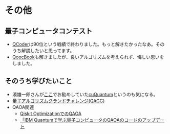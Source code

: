 # その他

## 量子コンピュータコンテスト

- [QCoder](https://www.qcoder.jp/contests/QPC001)は90位という戦績で終わりました。もっと解きたかったなあ。そのうち解説したいと思ってます。
- [QoocBook](https://www.qookbook.net/coding/course/12345/page/1)も解きましたが、良いアルゴリズムを考えられず、悔しい思いをしました。

## そのうち学びたいこと

- 湊雄一郎さんが[ここ](https://blueqat.com/yuichiro_minato2/78009ee5-d46f-446f-9d07-dad439c0bb3a)でお勧めしていた[cuQuantum](https://developer.nvidia.com/cuquantum-sdk)というのも気になる。
- [量子アルゴリズムグランドチャレンジ(QAGC)](https://github.com/QunaSys/quantum-algorithm-grand-challenge-2024)
- QAOA関連
  - [Qiskit OptimizationでのQAOA](https://zenn.dev/derwind/articles/dwd-qiskit20)
  - [「IBM Quantumで学ぶ量子コンピュータのQAOAのコードのアップデート](https://blueqat.com/derwind/e792298f-8b9d-428b-b84e-b57a52546a1b)